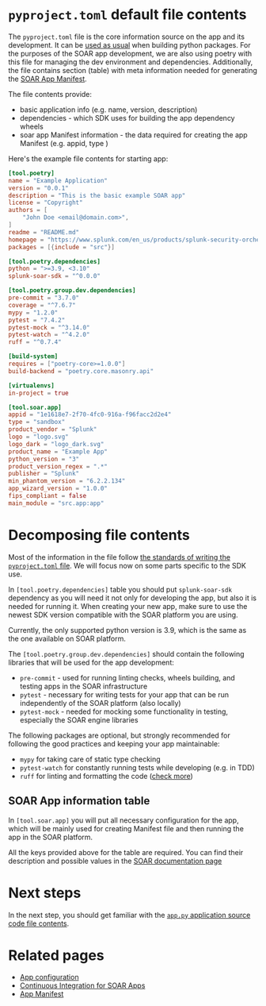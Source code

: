 # `pyproject.toml` default file contents

The `pyproject.toml` file is the core information source on the app and its development.
It can be [used as usual](https://packaging.python.org/en/latest/guides/writing-pyproject-toml/)
when building python packages. For the purposes of the SOAR app development, we are also using poetry
with this file for managing the dev environment and dependencies. Additionally, the file contains
section (table) with meta information needed for generating the [SOAR App Manifest](/docs/app_manifest.md).

The file contents provide:
- basic application info (e.g. name, version, description)
- dependencies - which SDK uses for building the app dependency wheels
- soar app Manifest information - the data required for creating the app Manifest (e.g. appid, type )

Here's the example file contents for starting app:

```toml
[tool.poetry]
name = "Example Application"
version = "0.0.1"
description = "This is the basic example SOAR app"
license = "Copyright"
authors = [
    "John Doe <email@domain.com>",
]
readme = "README.md"
homepage = "https://www.splunk.com/en_us/products/splunk-security-orchestration-and-automation.html"
packages = [{include = "src"}]

[tool.poetry.dependencies]
python = ">=3.9, <3.10"
splunk-soar-sdk = "^0.0.0"

[tool.poetry.group.dev.dependencies]
pre-commit = "3.7.0"
coverage = "^7.6.7"
mypy = "1.2.0"
pytest = "7.4.2"
pytest-mock = "^3.14.0"
pytest-watch = "^4.2.0"
ruff = "^0.7.4"

[build-system]
requires = ["poetry-core>=1.0.0"]
build-backend = "poetry.core.masonry.api"

[virtualenvs]
in-project = true

[tool.soar.app]
appid = "1e1618e7-2f70-4fc0-916a-f96facc2d2e4"
type = "sandbox"
product_vendor = "Splunk"
logo = "logo.svg"
logo_dark = "logo_dark.svg"
product_name = "Example App"
python_version = "3"
product_version_regex = ".*"
publisher = "Splunk"
min_phantom_version = "6.2.2.134"
app_wizard_version = "1.0.0"
fips_compliant = false
main_module = "src.app:app"
```

# Decomposing file contents

Most of the information in the file follow [the standards of writing the `pyproject.toml` file](https://packaging.python.org/en/latest/guides/writing-pyproject-toml/).
We will focus now on some parts specific to the SDK use.

In `[tool.poetry.dependencies]` table you should put `splunk-soar-sdk` dependency as you will need it not only for
developing the app, but also it is needed for running it. When creating your new app, make sure to use the newest
SDK version compatible with the SOAR platform you are using.

Currently, the only supported python version is 3.9, which is the same as the one available on SOAR platform.

The `[tool.poetry.group.dev.dependencies]` should contain the following libraries that will be used for
the app development:
- `pre-commit` - used for running linting checks, wheels building, and testing apps in the SOAR infrastructure
- `pytest` - necessary for writing tests for your app that can be run independently of the SOAR platform (also locally)
- `pytest-mock` - needed for mocking some functionality in testing, especially the SOAR engine libraries

The following packages are optional, but strongly recommended for following the good practices
and keeping your app maintainable:
- `mypy` for taking care of static type checking
- `pytest-watch` for constantly running tests while developing (e.g. in TDD)
- `ruff` for linting and formatting the code ([check more](https://github.com/astral-sh/ruff))

## SOAR App information table

In `[tool.soar.app]` you will put all necessary configuration for the app, which will be mainly used
for creating Manifest file and then running the app in the SOAR platform.

All the keys provided above for the table are required. You can find their description and possible values
in the [SOAR documentation page](https://docs.splunk.com/Documentation/SOAR/current/DevelopApps/Metadata)

# Next steps

In the next step, you should get familiar with the [`app.py` application source code file contents](./app.py.md).

# Related pages

- [App configuration](/docs/app_configuration.md)
- [Continuous Integration for SOAR Apps](/docs/cicd_tools.md)
- [App Manifest](/docs/app_manifest.md)
